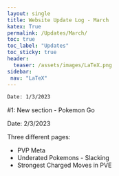 ```yaml
---
layout: single
title: Website Update Log - March
katex: True
permalink: /Updates/March/
toc: true
toc_label: "Updates"
toc_sticky: true
header:
  teaser: /assets/images/LaTeX.png
sidebar:
 nav: "LaTeX"
---
```


```bash
Date: 1/3/2023
```
#1: New section - Pokemon Go

Date: 2/3/2023

Three different pages:
 -  PVP Meta
 -  Underated Pokemons - Slacking
 -  Strongest Charged Moves in PVE
